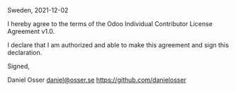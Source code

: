 Sweden, 2021-12-02

I hereby agree to the terms of the Odoo Individual Contributor License
Agreement v1.0.

I declare that I am authorized and able to make this agreement and sign this
declaration.

Signed,

Daniel Osser daniel@osser.se https://github.com/danielosser
